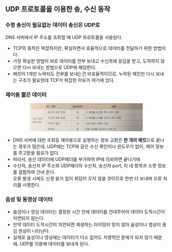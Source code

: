 ## UDP 프로토콜을 이용한 송, 수신 동작

### 수정 송신이 필요없는 데이터 송신은 UDP로

DNS 서버에서 IP 주소를 조회할 때 UDP 프로토콜을 사용된다.
- TCP의 동작은 복잡하지만, 확실하면서 효율적으로 데이터를 전달하기 위한 방법이다.
- 가장 확실한 방법이 바로 데이터를 전부 보내고 수신측에 응답을 받고, 도착하지 않으면 다시 보내는 방법으로 UDP에 해당한다.
- 패킷이 1개만 누락되도 전부를 보내는건 비효율적이므로, 누락된 패킷만 다시 보내는 구조가 필요한데 TCP가 복잡한 이유가 여기에 있다.

### 제어용 짧은 데이터

<p align="center"><img src="img/5_10.png" width="70%"></p>

- DNS 서버에 대한 조회등 제어용으로 실행하는 정보 교환은 **한 개의 패킷**으로 끝나는 경우가 많은데,
UDP에는 TCP와 같은 수신 확인이나 윈도우가 없어, 제어 정보를 주고받을 필요가 없다.
- 따라서, 송신 데이터에 UDP헤더를 부가하여 IP에 의뢰하면 끝나기에 
- 수신처, 송신처 IP 주소와 UDP헤더의 수신처, 송신처 port, 이 네 항목과 소켓 정보를 결합하여 건네 준다.  
오류 발생 시에도 신경 쓸거 없이 회답이 오지 않을 것이므로 한번 더 보내며 오류 처리를 시행한다.

### 음성 및 동영상 데이터

- 음성이나 영상 데이터는 결정된 시간 안에 데이터를 건네주어야 데이터 도착시간이 지연되지 않는다.
- 만약 데이터 도착시간이 지연되면 재생하는 타이밍이 맞지 않아 음성이나 영상이 끊김 현상이 나타난다.
- 실제로 음성이나 영상에는 데이터가 다소 없어도 치명적인 문제가 되지 않기 때문에, UDP를 이용해 데이터를 보내게 된다.

